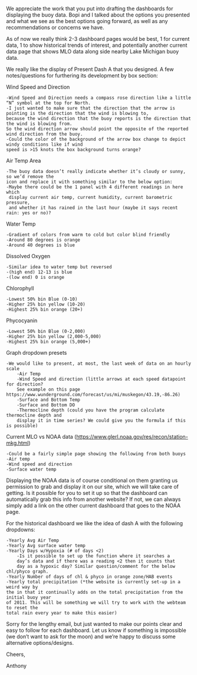 We appreciate the work that you put into drafting the dashboards for displaying the buoy data. Bopi and I talked about the options you presented and what we see as the best options going forward, as well as any recommendations or concerns we have.

As of now we really think 2-3 dashboard pages would be best, 1 for current data, 1 to show historical trends of interest, and potentially another current data page that shows MLO data along side nearby Lake Michigan buoy data.

We really like the display of Present Dash A that you designed. A few notes/questions for furthering its development by box section:

Wind Speed and Direction

    -Wind Speed and Direction needs a compass rose direction like a little “N” symbol at the top for North.
    -I just wanted to make sure that the direction that the arrow is pointing is the direction that the wind is blowing to, 
    because the wind direction that the buoy reports is the direction that the wind is blowing from. 
    So the wind direction arrow should point the opposite of the reported wind direction from the buoy.
    -Could the color of the background of the arrow box change to depict windy conditions like if wind 
    speed is >15 knots the box background turns orange?
Air Temp Area

    -The buoy data doesn’t really indicate whether it’s cloudy or sunny, so we’d remove the 
    icon and replace it with something similar to the below option:
    -Maybe there could be the 1 panel with 4 different readings in here which 
     display current air temp, current humidity, current barometric pressure, 
     and whether it has rained in the last hour (maybe it says recent rain: yes or no)?
Water Temp

    -Gradient of colors from warm to cold but color blind friendly
    -Around 80 degrees is orange
    -Around 40 degrees is blue
Dissolved Oxygen
    
    -Similar idea to water temp but reversed
    -(high end) 12-13 is blue
    -(low end) 0 is orange
Chlorophyll

    -Lowest 50% bin Blue (0-10)
    -Higher 25% bin yellow (10-20)
    -Highest 25% bin orange (20+)
Phycocyanin

    -Lowest 50% bin Blue (0-2,000)
    -Higher 25% bin yellow (2,000-5,000)
    -Highest 25% bin orange (5,000+)
Graph dropdown presets

    -We would like to present, at most, the last week of data on an hourly scale
        -Air Temp
        -Wind Speed and direction (little arrows at each speed datapoint for direction? 
        See example on this page https://www.wunderground.com/forecast/us/mi/muskegon/43.19,-86.26)
        -Surface and Bottom Temp
        -Surface and Bottom DO
        -Thermocline depth (could you have the program calculate thermocline depth and 
        display it in time series? We could give you the formula if this is possible)
Current MLO vs NOAA data (https://www.glerl.noaa.gov/res/recon/station-mkg.html)
    
    -Could be a fairly simple page showing the following from both buoys
    -Air temp
    -Wind speed and direction
    -Surface water temp
Displaying the NOAA data is of course conditional on them granting us permission to grab and display it on our site, which we will take care of getting. Is it possible for you to set it up so that the dashboard can automatically grab this info from another website? If not, we can always simply add a link on the other current dashboard that goes to the NOAA page.

For the historical dashboard we like the idea of dash A with the following dropdowns:

    -Yearly Avg Air Temp
    -Yearly Avg surface water temp
    -Yearly Days w/Hypoxia (# of days <2)
        -Is it possible to set up the function where it searches a 
        day’s data and if there was a reading <2 then it counts that 
        day as a hypoxic day? Similar question/comment for the below chl/phyco graph.
    -Yearly Number of days of chl & phyco in orange zone/HAB events
    -Yearly total precipitation (*the website is currently set-up in a weird way by 
    the in that it continually adds on the total precipitation from the initial buoy year
    of 2011. This will be something we will try to work with the webteam to reset the 
    total rain every year to make this easier)
Sorry for the lengthy email, but just wanted to make our points clear and easy to follow for each dashboard. Let us know if something is impossible (we don’t want to ask for the moon) and we’re happy to discuss some alternative options/designs.

Cheers,

Anthony
